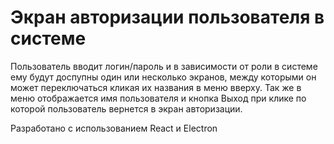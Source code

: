 # Экран авторизации пользователя в системе

Пользователь вводит логин/пароль и в зависимости от роли в системе ему будут доспупны один или несколько экранов, между которыми он может переключаться кликая их названия в меню вверху. Так же в меню отображается имя пользователя и кнопка Выход при клике по которой пользователь вернется в экран авторизации.

Разработано с использованием React и Electron
 
